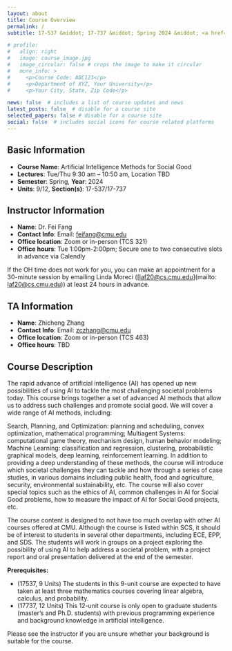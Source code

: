 ```yaml
---
layout: about
title: Course Overview
permalink: /
subtitle: 17-537 &middot; 17-737 &middot; Spring 2024 &middot; <a href=logistics>Logistics</a>

# profile:
#   align: right
#   image: course_image.jpg
#   image_circular: false # crops the image to make it circular
#   more_info: >
#     <p>Course Code: ABC123</p>
#     <p>Department of XYZ, Your University</p>
#     <p>Your City, State, Zip Code</p>

news: false  # includes a list of course updates and news
latest_posts: false  # disable for a course site
selected_papers: false # disable for a course site
social: false  # includes social icons for course related platforms
---
```


## Basic Information

* **Course Name**: Artificial Intelligence Methods for Social Good
* **Lectures**: Tue/Thu 9:30 am – 10:50 am, Location TBD
* **Semester**: Spring, **Year**: 2024
* **Units**: 9/12, **Section(s)**: 17-537/17-737

## Instructor Information

* **Name**: Dr. Fei Fang
* **Contact Info**: Email: [feifang@cmu.edu](mailto:feifang.cmu.edu)
* **Office location**: Zoom or in-person (TCS 321)
* **Office hours**: Tue 1:00pm-2:00pm; Secure one to two consecutive slots in advance via Calendly

If the OH time does not work for you, you can make an appointment for a 30-minute session by emailing Linda Moreci ([laf20@cs.cmu.edu](mailto: laf20@cs.cmu.edu)) at least 24 hours in advance.

## TA Information

* **Name**: Zhicheng Zhang
* **Contact Info**: Email: [zczhang@cmu.edu](mailto:zczhang@cmu.edu)
* **Office location**: Zoom or in-person (TCS 463)
* **Office hours**: TBD


## Course Description
The rapid advance of artificial intelligence (AI) has opened up new possibilities of using AI to tackle the most challenging societal problems today. This course brings together a set of advanced AI methods that allow us to address such challenges and promote social good. We will cover a wide range of AI methods, including:

Search, Planning, and Optimization: planning and scheduling, convex optimization, mathematical programming;
Multiagent Systems: computational game theory, mechanism design, human behavior modeling;
Machine Learning: classification and regression, clustering, probabilistic graphical models, deep learning, reinforcement learning.
In addition to providing a deep understanding of these methods, the course will introduce which societal challenges they can tackle and how through a series of case studies, in various domains including public health, food and agriculture, security, environmental sustainability, etc. The course will also cover special topics such as the ethics of AI, common challenges in AI for Social Good problems, how to measure the impact of AI for Social Good projects, etc.

The course content is designed to not have too much overlap with other AI courses offered at CMU. Although the course is listed within SCS, it should be of interest to students in several other departments, including ECE, EPP, and SDS. The students will work in groups on a project exploring the possibility of using AI to help address a societal problem, with a project report and oral presentation delivered at the end of the semester.

**Prerequisites:**
* (17537, 9 Units) The students in this 9-unit course are expected to have taken at least three mathematics courses covering linear algebra, calculus, and probability.
* (17737, 12 Units) This 12-unit course is only open to graduate students (master’s and Ph.D. students) with previous programming experience and background knowledge in artificial intelligence.

Please see the instructor if you are unsure whether your background is suitable for the course.
